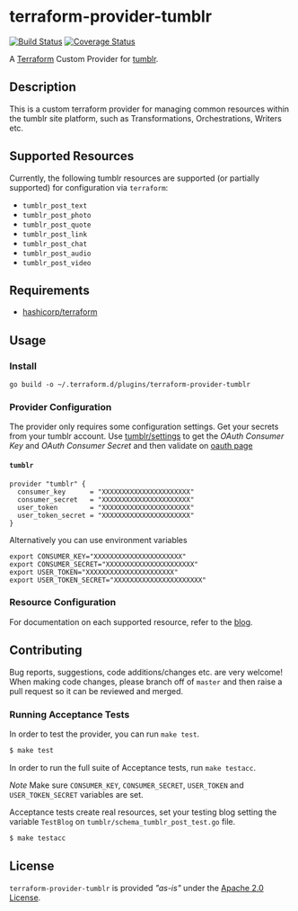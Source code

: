 # terraform-provider-tumblr 
[![Build Status](https://github.com/rfiestas/terraform-provider-tumblr/workflows/Test/badge.svg)](https://github.com/rfiestas/terraform-provider-tumblr/actions)
[![Coverage Status](https://coveralls.io/repos/github/rfiestas/terraform-provider-tumblr/badge.svg?branch=HEAD)](https://coveralls.io/github/rfiestas/terraform-provider-tumblr?branch=HEAD)

A [Terraform](https://www.terraform.io) Custom Provider for [tumblr](https://www.tumblr.com).

## Description

This is a custom terraform provider for managing common resources within the tumblr site platform, such as Transformations, Orchestrations, Writers etc.

## Supported Resources

Currently, the following tumblr resources are supported (or partially supported) for configuration via `terraform`:

* `tumblr_post_text`
* `tumblr_post_photo`
* `tumblr_post_quote`
* `tumblr_post_link`
* `tumblr_post_chat`
* `tumblr_post_audio`
* `tumblr_post_video`

## Requirements

* [hashicorp/terraform](https://github.com/hashicorp/terraform)

## Usage

### Install

```
go build -o ~/.terraform.d/plugins/terraform-provider-tumblr
```

### Provider Configuration

The provider only requires some configuration settings. Get your secrets from your tumblr account.
Use [tumblr/settings](https://www.tumblr.com/settings/apps) to get the *OAuth Consumer Key* and *OAuth Consumer Secret* 
and then validate on [oauth page](https://api.tumblr.com/console/calls/user/info)

#### `tumblr`

```
provider "tumblr" {
  consumer_key      = "XXXXXXXXXXXXXXXXXXXXXX"
  consumer_secret   = "XXXXXXXXXXXXXXXXXXXXXX"
  user_token        = "XXXXXXXXXXXXXXXXXXXXXX"
  user_token_secret = "XXXXXXXXXXXXXXXXXXXXXX"
}
```

Alternatively you can use environment variables

```
export CONSUMER_KEY="XXXXXXXXXXXXXXXXXXXXXX"
export CONSUMER_SECRET="XXXXXXXXXXXXXXXXXXXXXX"
export USER_TOKEN="XXXXXXXXXXXXXXXXXXXXXX"
export USER_TOKEN_SECRET="XXXXXXXXXXXXXXXXXXXXXX"
```

### Resource Configuration

For documentation on each supported resource, refer to the [blog](https://terraform-provider-for.tumblr.com/).

## Contributing

Bug reports, suggestions, code additions/changes etc. are very welcome! When making code changes, please branch off of `master` and then raise a pull request so it can be reviewed and merged.

### Running Acceptance Tests

In order to test the provider, you can run `make test`.

```sh
$ make test
```

In order to run the full suite of Acceptance tests, run `make testacc`.

*Note* Make sure `CONSUMER_KEY`, `CONSUMER_SECRET`, `USER_TOKEN` and  `USER_TOKEN_SECRET` variables are set.

Acceptance tests create real resources, set your testing blog setting the variable `TestBlog` on `tumblr/schema_tumblr_post_test.go` file.

```sh
$ make testacc
```


## License
`terraform-provider-tumblr` is provided *"as-is"* under the [Apache 2.0 License](https://www.apache.org/licenses/LICENSE-2.0).
